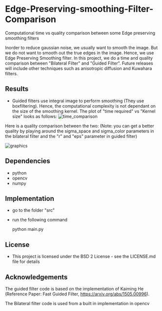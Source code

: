 # Edge-Preserving-smoothing-Filter-Comparison

Computational time vs quality comparison between some Edge preserving smoothing filters

Inorder to reduce gaussian noise, we usually want to smooth the image. But we do not want to smooth out the true edges in the image. Hence, we use Edge Preserving Smoothing filter. In this project, we do a time and quality comparison between "Bilateral Filter" and "Guided Filter". Future releases will include other techniques such as anisotropic diffusion and Kuwahara filters.

## Results

- Guided filters use integral image to perform smoothing (They use boxfiltering). Hence, the computational complexity is not dependant on the size of the smoothing kernel.
 The plot of "time required" vs "Kernel size" looks as follows:
![time_comparison](https://cloud.githubusercontent.com/assets/13918778/25735656/b5a0bbd0-3121-11e7-85db-fb79a3469a23.png)

Here is a quality comparison between the two: (Note: you can get a better quality by playing around the sigma_space and sigma_color parameters in the bilateral filter and the "r" and "eps" parameter in guided filter)
 
![graphics](https://cloud.githubusercontent.com/assets/13918778/25735611/8baad20c-3121-11e7-87d4-cd2b1ebc26eb.gif)


## Dependencies
- python
- opencv
- numpy 

## Implementation

- go to the folder "src"
- run the following command
  
  python main.py
  
## License
- This project is licensed under the BSD 2 License - see the LICENSE.md file for details

## Acknowledgements

The guided filter code is based on the implementation of Kaiming He (Reference Paper: Fast Guided Filter, https://arxiv.org/abs/1505.00996).

The Bilateral filter code is used from a built in implementation in opencv
